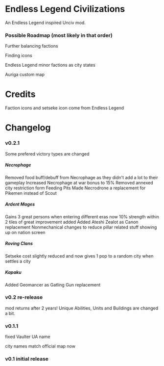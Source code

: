 # Endless Legend Civilizations
An Endless Legend inspired Unciv mod.

### Possible Roadmap (most likely in that order)
Further balancing factions

Finding icons

Endless Legend minor factions as city states

Auriga custom map

# Credits
Faction icons and setseke icon come from Endless Legend

# Changelog
### v0.2.1
Some prefered victory types are changed
##### Necrophage
Removed food buff/debuff from Necrophage as they didn't add a lot to their gameplay
Increased Necrophage at war bonus to 15%
Removed annexed city restriction form Feeding Pits
Made Necrodrone a replacement for Pikemen instead of Scout 
##### Ardent Mages
Gains 3 great persons when entering different eras now
10% strength within 2 tiles of great improvement added
Added Ateshi Zealot as Canon replacement
Nonmechanical changes to reduce pillar related stuff showing up on nation screen
##### Roving Clans
Setseke cost slightly reduced and now gives 1 pop to a random city when settles a city
##### Kapaku
Added Geomancer as Gatling Gun replacement

### v0.2    re-release
mod returns after 2 years!
Unique Abilities, Units and Buildings are changed a bit.

### v0.1.1	
fixed Vaulter UA name

city names match official map now

### v0.1	initial release
